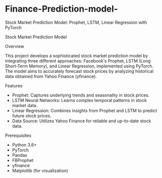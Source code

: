 # Finance-Prediction-model-
Stock Market Prediction Model: Prophet, LSTM, Linear Regression with PyTorch

Stock Market Prediction Model

Overview

This project develops a sophisticated stock market prediction model by integrating three different approaches: Facebook's Prophet, LSTM (Long Short-Term Memory), and Linear Regression, implemented using PyTorch. The model aims to accurately forecast stock prices by analyzing historical data obtained from Yahoo Finance (yfinance).

Features

- Prophet: Captures underlying trends and seasonality in stock prices.
- LSTM Neural Networks: Learns complex temporal patterns in stock market data.
- Linear Regression: Combines insights from Prophet and LSTM to predict future stock prices.
- Data Source: Utilizes Yahoo Finance for reliable and up-to-date stock data.

Prerequisites

- Python 3.6+
- PyTorch
- Pandas
- FBProphet
- yfinance
- Matplotlib (for visualization)
